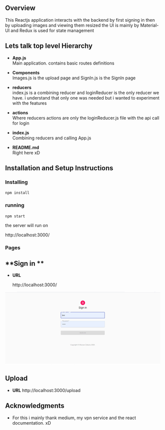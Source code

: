 ## Overview
This Reactjs application interacts with the backend by first signing in then by uploading images and viewing them resized
the UI is mainly by Material-UI and Redux is used for state management   


## Lets talk top level Hierarchy

* **App.js**                  
Main application. contains basic routes definitions



* **Components**                  
Images.js is the upload page and SignIn.js is the SignIn page

* **reducers**                  
index.js is a combining reducer and loginReducer is the only reducer we have. i understand that only one was needed but i wanted to experiment with the features


* **actions**                  
Where reducers actions are only the loginReducer.js file with the api call for login 
          

* **index.js**                  
Combining reducers and calling App.js

* **README.md**  
Right here xD                




## Installation and Setup Instructions

### Installing

```
npm install
```

### running

```
npm start
```



the server will run on 

http://localhost:3000/    





### Pages

**Sign in **
----

* **URL**

  http://localhost:3000/   

![alt text](https://raw.githubusercontent.com/gharam37/MERN-doodle/master/SignIn.png)



**Upload**
----

* **URL**
 http://localhost:3000/upload








## Acknowledgments

* For this i mainly thank medium, my vpn service and the react documentation. xD
